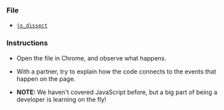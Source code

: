 ### File

* [`js_dissect`](js_dissect.html)

### Instructions

* Open the file in Chrome, and observe what happens.

* With a partner, try to explain how the code connects to the events that happen on the page.

* **NOTE:** We haven't covered JavaScript before, but a big part of being a developer is learning on the fly!